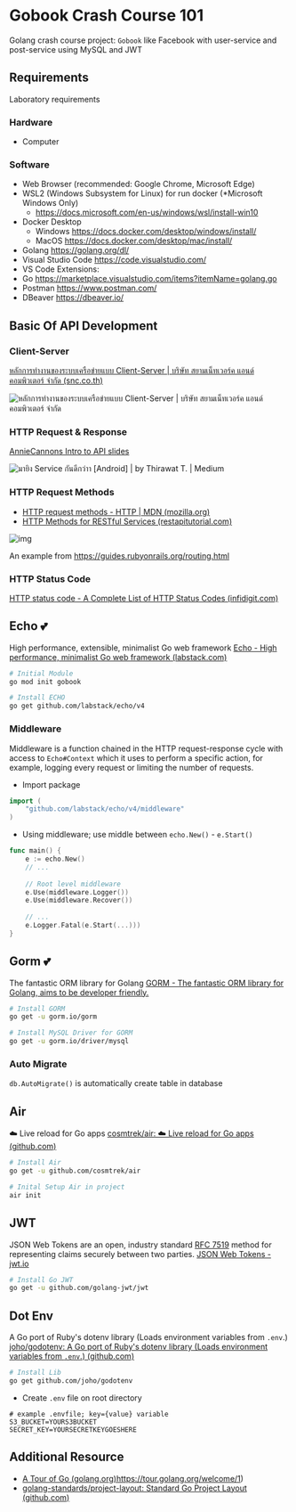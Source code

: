 # Gobook Crash Course 101
 Golang crash course project: `Gobook` like Facebook  with user-service and post-service using MySQL and JWT

## Requirements

Laboratory requirements

### Hardware

- Computer 

### Software

- Web Browser (recommended: Google Chrome, Microsoft Edge)
- WSL2 (Windows Subsystem for Linux) for run docker (*Microsoft Windows  Only)
  - https://docs.microsoft.com/en-us/windows/wsl/install-win10
- Docker Desktop
  - Windows https://docs.docker.com/desktop/windows/install/ 
  - MacOS https://docs.docker.com/desktop/mac/install/
- Golang https://golang.org/dl/
- Visual Studio Code https://code.visualstudio.com/
- VS Code Extensions: 
- Go https://marketplace.visualstudio.com/items?itemName=golang.go
- Postman https://www.postman.com/
- DBeaver https://dbeaver.io/

## Basic Of API Development

### Client-Server

[หลักการทำงานของระบบเครือข่ายแบบ Client-Server | บริษัท สยามเน็ทเวอร์ค แอนด์ คอมพิวเตอร์ จำกัด (snc.co.th)](https://www.snc.co.th/Article/Detail/111211/หลักการทำงานของระบบเครือข่ายแบบ-Client-Server)

![หลักการทำงานของระบบเครือข่ายแบบ Client-Server | บริษัท สยามเน็ทเวอร์ค แอนด์  คอมพิวเตอร์ จำกัด](https://www.snc.co.th/upload/20862/4oXmPmOvoi.png)

### HTTP Request & Response

[AnnieCannons Intro to API slides](http://anniecannons.github.io/ac-introduction-to-apis/#/)

![มายิง Service กันดีกว่าา [Android] | by Thirawat T. | Medium](http://anniecannons.github.io/ac-introduction-to-apis/img/sparkholder-api.png)

### HTTP Request Methods

- [HTTP request methods - HTTP | MDN (mozilla.org)](https://developer.mozilla.org/en-US/docs/Web/HTTP/Methods)
- [HTTP Methods for RESTful Services (restapitutorial.com)](https://www.restapitutorial.com/lessons/httpmethods.html)

![img](https://miro.medium.com/max/1324/1*OdQfB6npJJtjMDDoRzehVw.png)

An example from https://guides.rubyonrails.org/routing.html

### HTTP Status Code

[HTTP status code - A Complete List of HTTP Status Codes (infidigit.com)](https://www.infidigit.com/blog/http-status-codes/)

## Echo 💕

High performance, extensible, minimalist Go web framework [Echo - High performance, minimalist Go web framework (labstack.com)](https://echo.labstack.com/)

```bash
# Initial Module
go mod init gobook

# Install ECHO
go get github.com/labstack/echo/v4
```

### Middleware

Middleware is a function chained in the HTTP request-response cycle with access to `Echo#Context` which it uses to perform a specific action, for example, logging every request or limiting the number of requests.

- Import package

```go
import (
	"github.com/labstack/echo/v4/middleware"
)
```

- Using middleware; use middle between `echo.New()` - `e.Start()`

```go
func main() {
    e := echo.New()
    // ...
    
    // Root level middleware
    e.Use(middleware.Logger())
    e.Use(middleware.Recover())
    
    // ...
    e.Logger.Fatal(e.Start(...)))
}
```

## Gorm 💕

The fantastic ORM library for Golang [GORM - The fantastic ORM library for Golang, aims to be developer friendly.](https://gorm.io/index.html)

```bash
# Install GORM
go get -u gorm.io/gorm

# Install MySQL Driver for GORM
go get -u gorm.io/driver/mysql
```

### Auto Migrate

`db.AutoMigrate()` is automatically create table in database  

## Air

☁️ Live reload for Go apps [cosmtrek/air: ☁️ Live reload for Go apps (github.com)](https://github.com/cosmtrek/air)

```bash
# Install Air
go get -u github.com/cosmtrek/air

# Inital Setup Air in project
air init
```

## JWT

JSON Web Tokens are an open, industry standard [RFC 7519](https://tools.ietf.org/html/rfc7519) method for representing claims securely between two parties. [JSON Web Tokens - jwt.io](https://jwt.io/)

```bash
# Install Go JWT
go get -u github.com/golang-jwt/jwt
```

## Dot Env

A Go port of Ruby's dotenv library (Loads environment variables from `.env`.) [joho/godotenv: A Go port of Ruby's dotenv library (Loads environment variables from `.env`.) (github.com)](https://github.com/joho/godotenv)

```bash
# Install Lib
go get github.com/joho/godotenv
```

- Create `.env` file on root directory

```
# example .envfile; key={value} variable
S3_BUCKET=YOURS3BUCKET
SECRET_KEY=YOURSECRETKEYGOESHERE
```

## Additional Resource

- [A Tour of Go (golang.org)](https://tour.golang.org/welcome/1)https://tour.golang.org/welcome/1)
- [golang-standards/project-layout: Standard Go Project Layout (github.com)](https://github.com/golang-standards/project-layout)


